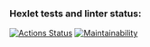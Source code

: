 ### Hexlet tests and linter status:
[![Actions Status](https://github.com/ergo-pr0xy/frontend-project-11/actions/workflows/hexlet-check.yml/badge.svg)](https://github.com/ergo-pr0xy/frontend-project-11/actions)
[![Maintainability](https://api.codeclimate.com/v1/badges/be2d010f6f71ae8282a7/maintainability)](https://codeclimate.com/github/ergo-pr0xy/frontend-project-11/maintainability)